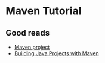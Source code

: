 Maven Tutorial
============

## Good reads
* [Maven project](https://maven.apache.org/guides/getting-started/)
* [Building Java Projects with Maven](https://spring.io/guides/gs/maven/)
